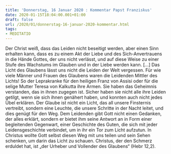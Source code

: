 ```yaml
---
title: 'Donnerstag, 16 Januar 2020 : Kommentar Papst Franziskus'
date: 2020-01-15T18:04:00.001+01:00
draft: false
url: /2020/01/donnerstag-16-januar-2020-kommentar.html
tags: 
- MEDITATIO
---
```


Der Christ weiß, dass das Leiden nicht beseitigt werden, aber einen Sinn erhalten kann, dass es zu einem Akt der Liebe und des Sich-Anvertrauens in die Hände Gottes, der uns nicht verlässt, und auf diese Weise zu einer Stufe des Wachstums im Glauben und in der Liebe werden kann. \[…\] Das Licht des Glaubens lässt uns nicht die Leiden der Welt vergessen. Für wie viele Männer und Frauen des Glaubens waren die Leidenden Mittler des Lichts! So der Leprakranke für den heiligen Franz von Assisi oder für die selige Mutter Teresa von Kalkutta ihre Armen. Sie haben das Geheimnis verstanden, das in ihnen zugegen ist. Sicher haben sie nicht alle ihre Leiden getilgt, wenn sie sich ihnen genähert haben, und konnten auch nicht jedes Übel erklären. Der Glaube ist nicht ein Licht, das all unsere Finsternis vertreibt, sondern eine Leuchte, die unsere Schritte in der Nacht leitet, und dies genügt für den Weg. Dem Leidenden gibt Gott nicht einen Gedanken, der alles erklärt, sondern er bietet ihm seine Antwort an in Form einer begleitenden Gegenwart, einer Geschichte des Guten, die sich mit jeder Leidensgeschichte verbindet, um in ihr ein Tor zum Licht aufzutun. In Christus wollte Gott selbst diesen Weg mit uns teilen und sein Sehen schenken, um darin das Licht zu schauen. Christus, der den Schmerz erduldet hat, ist „der Urheber und Vollender des Glaubens“ (Hebr 12,2).